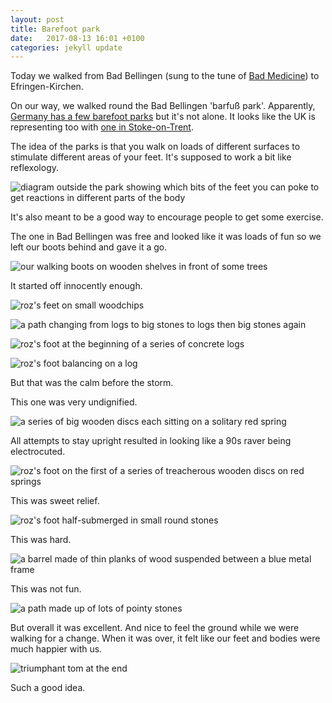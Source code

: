 ```yaml
---
layout: post
title: Barefoot park
date:   2017-08-13 16:01 +0100
categories: jekyll update
---
```


Today we walked from Bad Bellingen (sung to the tune of [Bad Medicine](https://youtu.be/eOUtsybozjg?t=46s)) to Efringen-Kirchen. 

On our way, we walked round the Bad Bellingen 'barfuß park'. Apparently, [Germany has a few barefoot parks](http://www.barfusspark.info/en/park.htm) but it's not alone. It looks like the UK is representing too with [one in Stoke-on-Trent](http://www.trentham.co.uk/trentham-gardens/western-pleasure-ground/barefoot-walk).

The idea of the parks is that you walk on loads of different surfaces to stimulate different areas of your feet. It's supposed to work a bit like reflexology. 

![diagram outside the park showing which bits of the feet you can poke to get reactions in different parts of the body](https://github.com/tombye/trexit/raw/gh-pages/assets/images/barefoot-park-diagram.jpg)

It's also meant to be a good way to encourage people to get some exercise. 

The one in Bad Bellingen was free and looked like it was loads of fun so we left our boots behind and gave it a go. 

![our walking boots on wooden shelves in front of some trees](https://github.com/tombye/trexit/raw/gh-pages/assets/images/our-walking-boots-on-wooden-shelves.jpg)

It started off innocently enough.

![roz's feet on small woodchips](https://github.com/tombye/trexit/raw/gh-pages/assets/images/rozs-foot-on-small-woodchips.jpg)

![a path changing from logs to big stones to logs then big stones again](https://github.com/tombye/trexit/raw/gh-pages/assets/images/path-of-logs-and-big-stones.jpg)

![roz's foot at the beginning of a series of concrete logs](https://github.com/tombye/trexit/raw/gh-pages/assets/images/rozs-foot-on-first-of-several-concrete-logs.jpg)

![roz's foot balancing on a log](https://github.com/tombye/trexit/raw/gh-pages/assets/images/rozs-foot-on-log.jpg)

But that was the calm before the storm. 

This one was very undignified. 

![a series of big wooden discs each sitting on a solitary red spring](https://github.com/tombye/trexit/raw/gh-pages/assets/images/five-wooden-discs-with-spring-supports.jpg)

All attempts to stay upright resulted in looking like a 90s raver being electrocuted.

![roz's foot on the first of a series of treacherous wooden discs on red springs](https://github.com/tombye/trexit/raw/gh-pages/assets/images/rozs-foot-on-first-of-several-wooden-discs.jpg)

This was sweet relief.

![roz's foot half-submerged in small round stones](https://github.com/tombye/trexit/raw/gh-pages/assets/images/rozs-foot-in-small-round-stones.jpg)

This was hard.  

![a barrel made of thin planks of wood suspended between a blue metal frame](https://github.com/tombye/trexit/raw/gh-pages/assets/images/wood-barrel-for-walking-with-metal-frame.jpg)

This was not fun. 

![a path made up of lots of pointy stones](https://github.com/tombye/trexit/raw/gh-pages/assets/images/path-of-pointy-stones.jpg)

But overall it was excellent. And nice to feel the ground while we were walking for a change. When it was over, it felt like our feet and bodies were much happier with us. 

![triumphant tom at the end](https://github.com/tombye/trexit/raw/gh-pages/assets/images/tom-celebrating-on-completion-of-barefoot-path.jpg)

Such a good idea. 



